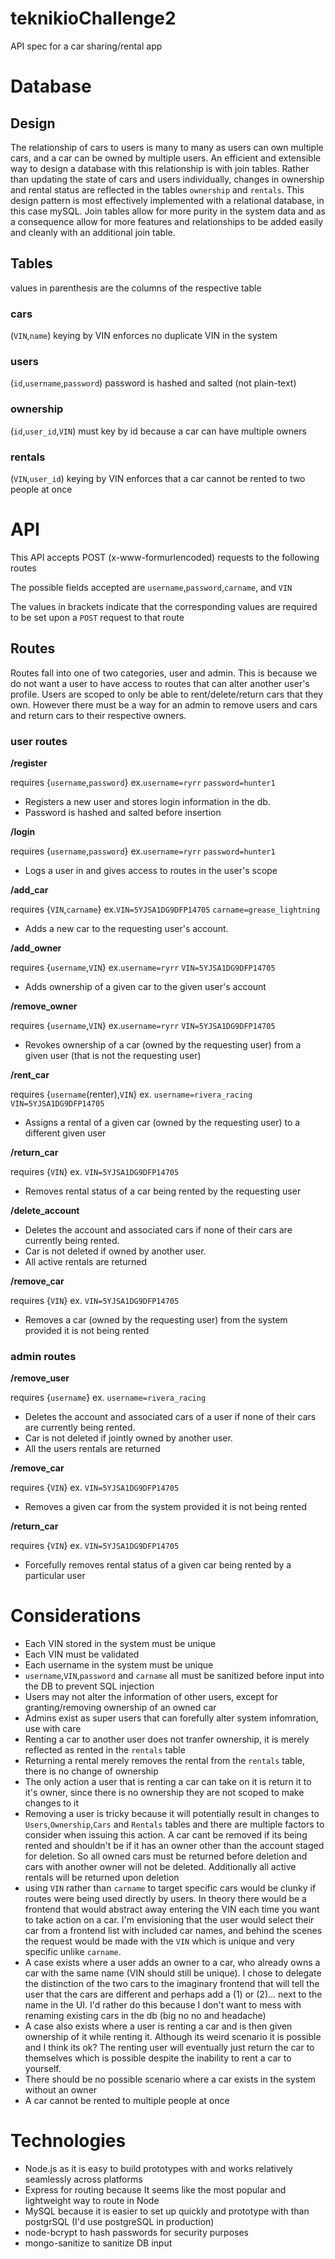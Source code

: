# teknikioChallenge2
API spec for a car sharing/rental app


# Database 

## Design

The relationship of cars to users is many to many as users can own multiple cars, and a car can be owned by multiple users. An efficient and extensible way to design a database with this relationship is with join tables. Rather than updating the state of cars and users individually, changes in ownership and rental status are reflected in the tables `ownership` and `rentals`. This design pattern is most effectively implemented with a relational database, in this case mySQL. Join tables allow for more purity in the system data and as a consequence allow for more features and relationships to be added easily and cleanly with an additional join table.

## Tables

values in parenthesis are the columns of the respective table

### cars 
   (`VIN`,`name`)
   keying by VIN enforces no duplicate VIN in the system

### users 
   (`id`,`username`,`password`) 
   password is hashed and salted (not plain-text)

### ownership 
   (`id`,`user_id`,`VIN`)
   must key by id because a car can have multiple owners

### rentals 
   (`VIN`,`user_id`)
   keying by VIN enforces that a car cannot be rented to two people at once
   
# API

This API accepts POST (x-www-formurlencoded) requests to the following routes

The possible fields accepted are `username`,`password`,`carname`, and `VIN`

The values in brackets indicate that the corresponding values are required to be set upon a `POST` request to that route

## Routes

Routes fall into one of two categories, user and admin. This is because we do not want a user to have access to routes that can alter another user's profile. 
Users are scoped to only be able to rent/delete/return cars that they own.  However there must be a way for an admin to remove users and cars and return cars to their respective owners.

### user routes

**/register** 

requires {`username`,`password`} ex.`username=ryrr` `password=hunter1`

- Registers a new user and stores login information in the db. 
- Password is hashed and salted before insertion


**/login** 

requires {`username`,`password`} ex.`username=ryrr` `password=hunter1`

- Logs a user in and gives access to routes in the user's scope


**/add_car** 

requires {`VIN`,`carname`} ex.`VIN=5YJSA1DG9DFP14705` `carname=grease_lightning`

- Adds a new car to the requesting user's account. 


**/add_owner** 

requires {`username`,`VIN`} ex.`username=ryrr` `VIN=5YJSA1DG9DFP14705`

- Adds ownership of a given car to the given user's account


**/remove_owner** 

requires {`username`,`VIN`} ex.`username=ryrr` `VIN=5YJSA1DG9DFP14705`

- Revokes ownership of a car (owned by the requesting user) from a given user (that is not the requesting user)


**/rent_car** 

requires {`username`(renter),`VIN`} ex. `username=rivera_racing` `VIN=5YJSA1DG9DFP14705`

- Assigns a rental of a given car (owned by the requesting user) to a different given user


**/return_car** 

requires {`VIN`} ex. `VIN=5YJSA1DG9DFP14705`

- Removes rental status of a car being rented by the requesting user


**/delete_account**

- Deletes the account and associated cars if none of their cars are currently being rented. 
- Car is not deleted if owned by another user.
- All active rentals are returned


**/remove_car** 

requires {`VIN`} ex.  `VIN=5YJSA1DG9DFP14705`

- Removes a car (owned by the requesting user) from the system provided it is not being rented


### admin routes

**/remove_user** 

requires {`username`} ex. `username=rivera_racing`

- Deletes the account and associated cars of a user if none of their cars are currently being rented.
- Car is not deleted if jointly owned by another user.
- All the users rentals are returned


**/remove_car** 

requires {`VIN`} ex.  `VIN=5YJSA1DG9DFP14705`

- Removes a given car from the system provided it is not being rented


**/return_car** 

requires {`VIN`} ex. `VIN=5YJSA1DG9DFP14705`

- Forcefully removes rental status of a given car being rented by a particular user


# Considerations

- Each VIN stored in the system must be unique 
- Each VIN must be validated
- Each username in the system must be unique
- `username`,`VIN`,`password` and `carname` all must be sanitized before input into the DB to prevent SQL injection
- Users may not alter the information of other users, except for granting/removing ownership of an owned car
- Admins exist as super users that can forefully alter system infomration, use with care
- Renting a car to another user does not tranfer ownership, it is merely reflected as rented in the `rentals` table 
- Returning a rental merely removes the rental from the `rentals` table, there is no change of ownership
- The only action a user that is renting a car can take on it is return it to it's owner, since there is no ownership they are not scoped to make changes to it
- Removing a user is tricky because it will potentially result in changes to `Users`,`Ownership`,`Cars` and `Rentals` tables and there are multiple factors to consider when issuing this action. A car cant be removed if its being rented and shouldn't be if it has an owner other than the account staged for deletion. So all owned cars must be returned before deletion and cars with another owner will not be deleted. Additionally all active rentals will be returned upon deletion
- using `VIN` rather than `carname` to target specific cars would be clunky if routes were being used directly by users. In theory there would be a frontend that would abstract away entering the VIN each time you want to take action on a car. I'm envisioning that the user would select their car from a frontend list with included car names, and behind the scenes the request would be made with the `VIN` which is unique and very specific unlike `carname`.
- A case exists where a user adds an owner to a car, who already owns a car with the same name (VIN should still be unique). I chose to delegate the distinction of the two cars to the imaginary frontend that will tell the user that the cars are different and perhaps add a (1) or (2)... next to the name in the UI. I'd rather do this because I don't want to mess with renaming existing cars in the db (big no no and headache)
- A case also exists where a user is renting a car and is then given ownership of it while renting it. Although its weird scenario it is possible and I think its ok? The renting user will eventually just return the car to themselves which is possible despite the inability to rent a car to yourself.
- There should be no possible scenario where a car exists in the system without an owner 
- A car cannot be rented to multiple people at once



# Technologies

- Node.js as it is easy to build prototypes with and works relatively seamlessly across platforms
- Express for routing because It seems like the most popular and lightweight way to route in Node
- MySQL because it is easier to set up quickly and prototype with than postgrSQL (I'd use postgreSQL in production)
- node-bcrypt to hash passwords for security purposes
- mongo-sanitize to sanitize DB input



